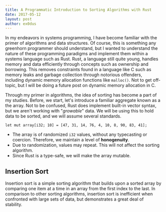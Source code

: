 ```yaml
---
title: A Programmatic Introduction to Sorting Algorithms with Rust
date: 2017-05-12
layout: post
author: ex0dus
---
```


In my endeavors in systems programming, I have become familiar with the primer of 
algorithms and data structures. Of course, this is something any greenhorn 
programmer should understand, but I wanted to understand the nature of these programming
paradigms and implement them within a systems language such as Rust. Rust, a language 
still quite young, handles memory and data efficiently through concepts such
as ownership and borrowing. This removes constraints found in a language like C such as memory leaks and garbage collection through notorious offenders, including dynamic memory allocation functions like `malloc()`. Not to get off-topic, but I will be doing a future post on dynamic memory allocation in C.

Through my primer in algorithms, the idea of sorting has become a part of my studies. Before, we start, let's introduce a familiar aggregate known as a the array. Not to be confused, Rust does implement built-in vector syntax, but we aren't working with "_growable_" data. We will be using this to hold data to be sorted, and we will assume several standards. 

    let mut array[i32; 10] = [47, 31, 14, 76, 4, 10, 8, 90, 83, 41];

* The array is of randomized `i32` values, without any typecasting or coercion. Therefore, we maintain a level of __honogenuity__. 
* Due to randomization, values may repeat. This will not affect the sorting algorithm.
* Since Rust is a type-safe, we will make the array mutable.

## Insertion Sort

Insertion sort is a simple sorting algorithm that builds upon a sorted array by comparing one item at a time in an array from the first index to the last. In comparison to other sorting algorithms, insertion sort is inefficient when confronted with large sets of data, but demonstrates a great deal of stability. 


